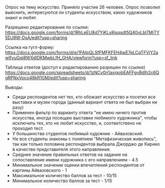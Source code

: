 Опрос на тему искусство.
Приняло участие 26 человек. Опрос позволил выяснить, интересуются ли студенты искусством, каких художников знают и любят. 

Разрешено редактирование по ссылке: https://docs.google.com/forms/d/1RhLeEU8d7YjKLx8jsqsdt5Q40vLbl7MiTY5DJ9W-DsA/edit?usp=sharing

Ссылка на гугл-форму: https://docs.google.com/forms/d/e/1FAIpQLSfFMFKFEH4wE7eLCqTFVjY2awIfvuGqi8WXdIDKMwbLfH_GHA/viewform?usp=sf_link

Таблица ответов (доступ к редактированию разрешен по ссылке) https://docs.google.com/spreadsheets/d/1zNCv0n1axjqobEAFFgvBdlh2c6QgRPNxVoco48kR1GM/edit?usp=sharing 

Выводы: 
+ Среди респондентов нет тех, кто обожает искусство и посетил все выставки и музеи города (данный вариант ответа не был выбран ни разу)
+ Применен фильтр по варианту ответа "не имею ничего против искусства, иногда посещаю выставки любимого художника", чтобы исключить тех, кто не любит искусство, и, соответствено не проходил тест. 
+ У большинства студентов любимый художник - Айвазовский. 
+ Не все студенты знакомы с понятием "Метафизическая живопись", так как только половина респондентов выбрала Джорджо де Кирико в качестве представителя этого направления.
+ Среднее значение правильных ответов на задание на сопоставление имени художника с его направлением - 4.5
+ Минимальное значение оценки впечатлений респондентов от картины Айвазовского - 1
+ Максимальное количество баллов за тест - 10/15
+ Минимальное количество баллов за тест - 1/15

